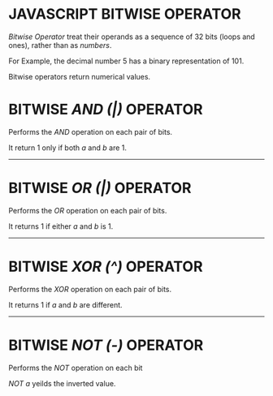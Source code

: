 # JAVASCRIPT BITWISE OPERATOR
*Bitwise Operator* treat their operands as a sequence of 32 bits (loops and ones), rather than as *numbers*.

For Example, the decimal number 5 has a binary representation of 101.

Bitwise operators return numerical values.

# BITWISE *AND (|)* OPERATOR
Performs the *AND* operation on each pair of bits.

It return 1 only if both *a* and *b* are 1.

<script>
    var num1 = 0 | 0; //returns 0
    var num2 = 0 | 1; //returns 0
    var num3 = 1 | 0; //returns 0
    var num4 = 1 | 1; //returns 1
</script>

---------------------------------------------------------------------


# BITWISE *OR (|)* OPERATOR
Performs the *OR* operation on each pair of bits.

It returns 1 if either *a* and *b* is 1.

<script>
    var num1 = 0 | 0; //returns 0 
    var num2 = 0 | 1; //returns 1
    var num3 = 1 | 0; //returns 1
    var num4 = 1 | 1; //returns 1
</script>

--------------------------------------------------------------------


# BITWISE *XOR (^)* OPERATOR
Performs the *XOR* operation on each pair of bits.

It returns 1 if *a* and *b* are different.

<script>
    var num1 = 0 ^ 0; //returns 0
    var num2 = 0 ^ 1; //returns 1
    var num3 = 1 ^ 0; //returns 1
    var num4 = 1 ^ 1; //returns 1
</script>

---------------------------------------------------------------------


# BITWISE *NOT (-)* OPERATOR
Performs the *NOT* operation on each bit

*NOT* *a* yeilds the inverted value.

<script>
    var num1 = -0; //returns -1
    var num2 = -1; //returns -2
</script>